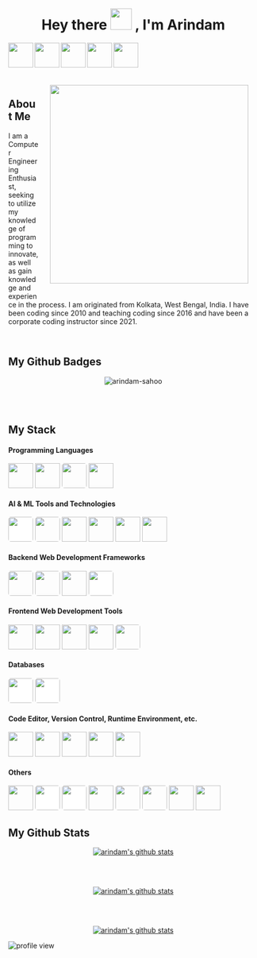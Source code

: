
<h1 align="center"> Hey there <img src="https://github.com/TheDudeThatCode/TheDudeThatCode/raw/master/Assets/Hi.gif" width="43" style="max-width: 100%;"> , I'm Arindam </h1>

<div align="center">
<a href="https://www.linkedin.com/in/arindam-sahoo/">
  <img align="left" height="50px" src="https://upload.wikimedia.org/wikipedia/commons/thumb/c/ca/LinkedIn_logo_initials.png/640px-LinkedIn_logo_initials.png">
</a>

<a href="https://www.instagram.com/this_is_arin02/">
  <img align="left" height="50px" src="https://upload.wikimedia.org/wikipedia/commons/thumb/a/a5/Instagram_icon.png/2048px-Instagram_icon.png"/>
</a>

<a href="https://telegram.me/this_is_arin02">
  <img align="left" height="50px" src="https://icons-for-free.com/download-icon-media+social+telegram+icon-1320193121598222952_512.png"/>
</a>

<a href="mailto:arindams2002@gmail.com">
  <img align="left" height="50px" src="https://cdn-icons-png.flaticon.com/512/2965/2965306.png"/>
</a>

<a href="https://discord.com/users/715053141820833843" target="blank">
  <img align="left" height="50" src="https://cdn.iconscout.com/icon/free/png-256/discord-2752210-2285027.png"/>
</a>
</div>

<br><br><br>

<p align="center"><img align="right" src="https://media0.giphy.com/media/qgQUggAC3Pfv687qPC/giphy.gif" style="padding:20px;" width=400></p>
<br/>

## About Me
<p>I am a Computer Engineering Enthusiast, seeking to utilize my knowledge of programming to innovate, as well as gain knowledge and experience in the process. I am originated from Kolkata, West Bengal, India. I have been coding since 2010 and teaching coding since 2016 and have been a corporate coding instructor since 2021.</p>
<br/>



## My Github Badges
<p align="center"><img src="https://github-profile-trophy.vercel.app/?username=arindam-sahoo" alt="arindam-sahoo" /></p>
<br><br>

## My Stack

#### Programming Languages
<p>
<img src = "https://www.vectorlogo.zone/logos/python/python-icon.svg" height="50"/>
<img src = "https://www.vectorlogo.zone/logos/java/java-icon.svg" height="50"/>
<img src = "https://upload.wikimedia.org/wikipedia/commons/thumb/6/6a/JavaScript-logo.png/800px-JavaScript-logo.png" style="border-radius: 5px;" height="50"/>
<img src = "https://upload.wikimedia.org/wikipedia/commons/thumb/1/18/ISO_C%2B%2B_Logo.svg/1822px-ISO_C%2B%2B_Logo.svg.png" height="50"/>
</p>

#### AI & ML Tools and Technologies
<p>
<img src = "https://upload.wikimedia.org/wikipedia/commons/thumb/3/38/Jupyter_logo.svg/1200px-Jupyter_logo.svg.png" style="background-color: white; border-radius: 5px;" height="50">
<img src = "https://upload.wikimedia.org/wikipedia/commons/thumb/0/01/Created_with_Matplotlib-logo.svg/2048px-Created_with_Matplotlib-logo.svg.png" style="border-radius: 5px;" height="50">
<img src="https://seeklogo.com/images/N/numpy-logo-479C24EC79-seeklogo.com.png" height="50"/>
<img src="https://pandas.pydata.org/static/img/favicon_white.ico" height="50"/>
<img src="https://upload.wikimedia.org/wikipedia/commons/thumb/5/53/OpenCV_Logo_with_text.png/487px-OpenCV_Logo_with_text.png" height="50"/>
<img src="https://techis.io/assets/img/sklearn-lg.png" height="50"/>
</p>

#### Backend Web Development Frameworks
<p>
<img src = "https://img.stackshare.io/service/994/4aGjtNQv.png" style="border-radius: 5px;" height="50"/>
<img src = "https://encrypted-tbn0.gstatic.com/images?q=tbn:ANd9GcQ18v7qjb95jfqfBueH0PMFkla_3cPQQORDPL_pkACa7Z1IpqKY-8fkvEv75YiV5cwwRXE&usqp=CAU" style="border-radius: 5px;" height="50"/>
<img src = "https://seeklogo.com/images/F/fastapi-logo-541BAA112F-seeklogo.com.png" height="50"/>
<img src = "https://encrypted-tbn0.gstatic.com/images?q=tbn:ANd9GcR5AGOp4Lx4bMVLGtg6AVexHc17D_WkqgnMipvw4VHimEaWHNnAdEOtaW8yI2HAZ9_SfUo&usqp=CAU" style="background-color: white; border-radius: 5px;" height="50"/>
</p>

#### Frontend Web Development Tools
<p>
<img src = "https://upload.wikimedia.org/wikipedia/commons/thumb/6/61/HTML5_logo_and_wordmark.svg/640px-HTML5_logo_and_wordmark.svg.png" height="50"/>
<img src = "https://upload.wikimedia.org/wikipedia/commons/thumb/d/d5/CSS3_logo_and_wordmark.svg/1452px-CSS3_logo_and_wordmark.svg.png" height="50"/>
<img src = "https://upload.wikimedia.org/wikipedia/commons/thumb/a/a7/React-icon.svg/2300px-React-icon.svg.png" height="50"/>
<img src = "https://upload.wikimedia.org/wikipedia/commons/thumb/b/b2/Bootstrap_logo.svg/2560px-Bootstrap_logo.svg.png" height="50"/>
<img src = "https://upload.wikimedia.org/wikipedia/commons/thumb/d/d5/Tailwind_CSS_Logo.svg/2048px-Tailwind_CSS_Logo.svg.png" style="border-radius: 5px" height="50"/>
</p>

#### Databases
<p>
<img src = "https://cdn.iconscout.com/icon/free/png-256/mongodb-5-1175140.png" style = "background-color: white; border-radius: 5px;" height="50"/>
<img src="https://img.portalgsti.com.br/OcsHhsi42lFfKiWbY9GVTDliHi8=/200x200/https://www.portalgsti.com.br/media/uploads/community/2016/04/25/sqlite.png" style = "background-color: white; border-radius: 5px;" height="50"/>
</p>

#### Code Editor, Version Control, Runtime Environment, etc.
<p>
<img src = "https://upload.vectorlogo.zone/logos/visualstudio_code/images/0aea25bb-27bb-427f-8d65-f999bf0cba67.svg" height="50"/>
<img src = "https://www.vectorlogo.zone/logos/github/github-icon.svg" height="50"/>
<img src = "https://git-scm.com/images/logos/downloads/Git-Icon-1788C.png" height="50"/>
<img src = "https://ph-files.imgix.net/d20962fa-6bca-4f4a-810a-2ff5a1d48438.png" height="50"/>
<img src = "https://icon-library.com/images/node-js-icon/node-js-icon-8.jpg" height="50"/>
</p>

#### Others
<p>
<img src = "https://upload.wikimedia.org/wikipedia/commons/thumb/8/87/Arduino_Logo.svg/2560px-Arduino_Logo.svg.png" height="50"/>
<img src = "https://w7.pngwing.com/pngs/679/344/png-transparent-wing-ide-integrated-development-environment-python-computer-software-eric-raspberry-miscellaneous-monochrome-computer-program.png" style="background-color: white; border-radius: 5px;" height="50"/>
<img src = "https://w.wol.ph/wp-content/uploads/2014/01/jinja2.png" style="background-color: white; border-radius: 5px;" height="50"/>
<img src = "https://www.vectorlogo.zone/logos/getpostman/getpostman-icon.svg" height="50"/>
<img src = "https://www.crummy.com/software/BeautifulSoup/10.1.jpg" style="border-radius: 5px;" height="50"/>
<img src = "https://upload.wikimedia.org/wikipedia/commons/d/d5/Selenium_Logo.png" style="border-radius: 5px;" height="50"/>
<img src = "https://user-images.githubusercontent.com/3025322/87547253-bf050400-c6a2-11ea-950a-280311bc6cc8.png" height="50"/>
<img src = "https://cdn.freebiesupply.com/logos/large/2x/webpack-icon-logo-png-transparent.png" height="50"/>
</p>

## My Github Stats
<p align="center">
<a href="https://github.com/arindam-sahoo">
 <img align="middle" src="https://github-readme-stats.vercel.app/api?username=arindam-sahoo&show_icons=true&theme=react&line_height=27" alt="arindam's github stats"/>
</a> </p>
</br>
</br>
<p align="center">
<a href="https://github.com/arindam-sahoo">
 <img align="middle" src="https://github-readme-streak-stats.herokuapp.com/?user=arindam-sahoo&theme=react" alt="arindam's github stats"/>
 </a></p>
</br>
</br>
<p align="center">
<a href="https://github.com/arindam-sahoo">
  <img align="middle" src="https://github-readme-stats.vercel.app/api/top-langs/?username=arindam-sahoo&theme=react&hide_langs_below=1&line_height=27" alt="arindam's github stats" />
</a> </p>



<img src="https://gpvc.arturio.dev/arindam-sahoo" alt="profile view" />
